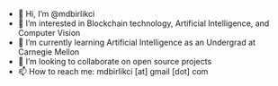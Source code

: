 - 👋 Hi, I’m @mdbirlikci
- 👀 I’m interested in Blockchain technology, Artificial Intelligence, and Computer Vision
- 🌱 I’m currently learning Artificial Intelligence as an Undergrad at Carnegie Mellon
- 💞️ I’m looking to collaborate on open source projects
- 📫 How to reach me: mdbirlikci [at] gmail [dot] com

<!---
mdbirlikci/mdbirlikci is a ✨ special ✨ repository because its `README.md` (this file) appears on your GitHub profile.
You can click the Preview link to take a look at your changes.
--->
